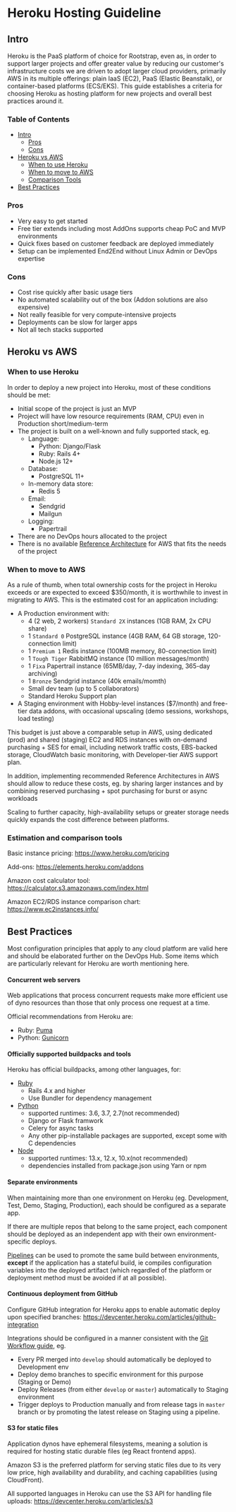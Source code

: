 # Heroku Hosting Guideline

## Intro

Heroku is the PaaS platform of choice for Rootstrap, even as, in order to support larger projects and offer greater value by reducing our customer's infrastructure costs we are driven to adopt larger cloud providers, primarily AWS in its multiple offerings: plain IaaS (EC2), PaaS (Elastic Beanstalk), or container-based platforms (ECS/EKS).
This guide establishes a criteria for choosing Heroku as hosting platform for new projects and overall best practices around it.

### Table of Contents 

  - [Intro](#intro)
    - [Pros](#pros)
    - [Cons](#cons)
  - [Heroku vs AWS](#heroku-vs-aws)
    - [When to use Heroku](#when-to-use-heroku)
    - [When to move to AWS](#when-to-move-to-aws)
    - [Comparison Tools](#estimation-and-comparison-tools)
  - [Best Practices](#best-practices)


### Pros
* Very easy to get started 
* Free tier extends including most AddOns supports cheap PoC and MVP environments
* Quick fixes based on customer feedback are deployed immediately
* Setup can be implemented End2End without Linux Admin or DevOps expertise

### Cons
* Cost rise quickly after basic usage tiers
* No automated scalability out of the box (Addon solutions are also expensive)
* Not really feasible for very compute-intensive projects
* Deployments can be slow for larger apps
* Not all tech stacks supported


## Heroku vs AWS

### When to use Heroku

In order to deploy a new project into Heroku, most of these conditions should be met:

* Initial scope of the project is just an MVP
* Project will have low resource requirements (RAM, CPU) even in Production short/medium-term
* The project is built on a well-known and fully supported stack, eg.
    * Language:
        * Python: Django/Flask
        * Ruby: Rails 4+
        * Node.js 12+
    * Database:
        * PostgreSQL 11+
    * In-memory data store:
        * Redis 5
    * Email:
        * Sendgrid
        * Mailgun
    * Logging:
        * Papertrail
* There are no DevOps hours allocated to the project
* There is no available [Reference Architecture](https://www.notion.so/rootstrap/AWS-Architecture-5e8083e3968a45de9e240885a31921be) for AWS that fits the needs of the project

### When to move to AWS 

As a rule of thumb, when total ownership costs for the project in Heroku exceeds or are expected to exceed $350/month, it is worthwhile to invest in migrating to AWS.
This is the estimated cost for an application including:
* A Production environment with:
    * 4 (2 web, 2 workers) `Standard 2X` instances (1GB RAM, 2x CPU share) 
    * 1 `Standard 0` PostgreSQL instance (4GB RAM, 64 GB storage, 120-connection limit)
    * 1 `Premium 1` Redis instance (100MB memory, 80-connection limit)
    * 1 `Tough Tiger` RabbitMQ instance (10 million messages/month)
    * 1 `Fixa` Papertrail instance (65MB/day, 7-day indexing, 365-day archiving)
    * 1 `Bronze` Sendgrid instance (40k emails/momth)
    * Small dev team (up to 5 collaborators)
    * Standard Heroku Support plan
* A Staging environment with Hobby-level instances ($7/month) and free-tier data addons, with occasional upscaling (demo sessions, workshops, load testing)

This budget is just above a comparable setup in AWS, using dedicated (prod) and shared (staging) EC2 and RDS instances with on-demand purchasing + SES for email, including network traffic costs, EBS-backed storage, CloudWatch basic monitoring, with Developer-tier AWS support plan.

In addition, implementing recommended Reference Architectures in AWS should allow to reduce these costs, eg. by sharing larger instances and by combining reserved purchasing + spot purchasing for burst or async workloads

Scaling to further capacity, high-availability setups or greater storage needs quickly expands the cost difference between platforms.

### Estimation and comparison tools
Basic instance pricing: https://www.heroku.com/pricing

Add-ons: https://elements.heroku.com/addons 

Amazon cost calculator tool: https://calculator.s3.amazonaws.com/index.html

Amazon EC2/RDS instance comparison chart: https://www.ec2instances.info/

## Best Practices

Most configuration principles that apply to any cloud platform are valid here and should be elaborated further on the DevOps Hub. Some items which are particularly relevant for Heroku are worth mentioning here.

#### Concurrent web servers
Web applications that process concurrent requests make more efficient use of dyno resources than those that only process one request at a time. 

Official recommendations from Heroku are:
* Ruby: [Puma](https://devcenter.heroku.com/articles/deploying-rails-applications-with-the-puma-web-server)
* Python: [Gunicorn](https://devcenter.heroku.com/articles/python-gunicorn)

#### Officially supported buildpacks and tools
Heroku has official buildpacks, among other languages, for:
* [Ruby](https://elements.heroku.com/buildpacks/heroku/heroku-buildpack-ruby)
    * Rails 4.x and higher
    * Use Bundler for dependency management
* [Python](https://elements.heroku.com/buildpacks/heroku/heroku-buildpack-python)
    * supported runtimes: 3.6, 3.7, 2.7(not recommended)
    * Django or Flask framwork
    * Celery for async tasks
    * Any other pip-installable packages are supported, except some with C dependencies  
* [Node](https://elements.heroku.com/buildpacks/heroku/heroku-buildpack-nodejs) 
    * supported runtimes: 13.x, 12.x, 10.x(not recommended)
    * dependencies installed from package.json using Yarn or npm

#### Separate environments
When maintaining more than one environment on Heroku (eg. Development, Test, Demo, Staging, Production), each should be configured as a separate app.

If there are multiple repos that belong to the same project, each component should be deployed as an independent app with their own environment-specific deploys.

[Pipelines](https://devcenter.heroku.com/articles/pipelines) can be used to promote the same build between environments, **except** if the application has a stateful build, ie compiles configuration variables into the deployed artifact (which regardled of the platform or deployment method must be avoided if at all possible).

#### Continuous deployment from GitHub 
Configure GitHub integration for Heroku apps to enable automatic deploy upon specified branches: https://devcenter.heroku.com/articles/github-integration

Integrations should be configured in a manner consistent with the [Git Workflow guide](../git/README.md), eg.
* Every PR merged into `develop` should automatically be deployed to Development env
* Deploy demo branches to specific environment for this purpose (Staging or Demo)
* Deploy Releases (from either `develop` or `master`) automatically to Staging environment 
* Trigger deploys to Production manually and from release tags in `master` branch or by promoting the latest release on Staging using a pipeline.

#### S3 for static files

Application dynos have ephemeral filesystems, meaning a solution is required for hosting static durable files (eg React frontend apps).

Amazon S3 is the preferred platform for serving static files  due to its very low price, high availability and durability, and caching capabilities (using CloudFront).

All supported languages in Heroku can use the S3 API for handling file uploads: https://devcenter.heroku.com/articles/s3
